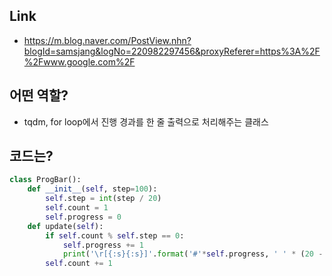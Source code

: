 ## Link
- https://m.blog.naver.com/PostView.nhn?blogId=samsjang&logNo=220982297456&proxyReferer=https%3A%2F%2Fwww.google.com%2F

## 어떤 역할?
- tqdm, for loop에서 진행 경과를 한 줄 출력으로 처리해주는 클래스

## 코드는?
```python
class ProgBar():
    def __init__(self, step=100):
        self.step = int(step / 20)
        self.count = 1
        self.progress = 0
    def update(self):
        if self.count % self.step == 0:
            self.progress += 1
            print('\r[{:s}{:s}]'.format('#'*self.progress, ' ' * (20 - self.progress)), end='')
        self.count += 1
```
